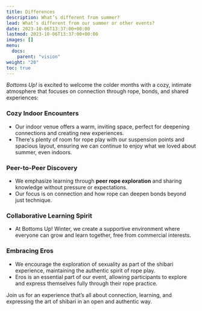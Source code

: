 ```yaml
---
title: Differences
description: What’s different from summer?
lead: What’s different from our summer or other events?
date: 2023-10-06T13:37:00+00:00
lastmod: 2023-10-06T13:37:00+00:00
images: []
menu: 
  docs:
    parent: "vision"
weight: "20"
toc: true
---
```


_Bottoms Up!_ is excited to welcome the colder months with a cozy, intimate atmosphere that focuses on connection through rope, bonds, and shared experiences:

### Cozy Indoor Encounters

- Our indoor venue offers a warm, inviting space, perfect for deepening connections and creating new experiences.
- There's plenty of room for rope play with our suspension points and spacious layout, ensuring we can continue to enjoy what we loved about summer, even indoors.

### Peer-to-Peer Discovery

- We emphasize learning through **peer rope exploration** and sharing knowledge without pressure or expectations.
- Our focus is on connection and how rope can deepen bonds beyond just technique.

### Collaborative Learning Spirit

- At Bottoms Up! Winter, we create a supportive environment where everyone can grow and learn together, free from commercial interests.

### Embracing Eros

- We encourage the exploration of sexuality as part of the shibari experience, maintaining the authentic spirit of rope play.
- Eros is an essential part of our event, allowing participants to explore and express themselves fully through their rope practice.

Join us for an experience that’s all about connection, learning, and expressing the art of shibari in an open and authentic way.
